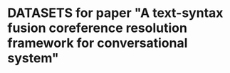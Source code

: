# DATASETS for paper "A text-syntax fusion coreference resolution framework for conversational system"
